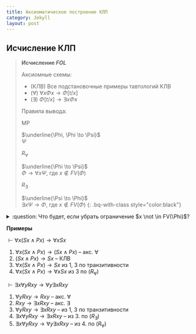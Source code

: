 ```yaml
---
title: Аксиоматическое построение КЛП 
category: Jekyll
layout: post
---
```



## Исчисление КЛП

> **Исчисление $FOL$** <a name="FOL"></a>
> 
> Аксиомные схемы:
> 
> * (КЛВ) Все подстановочные примеры тавтологий КЛВ
> * ($\forall$) $\forall x \Phi x \to \Phi [t/x]$
> * ($\exists$) $\Phi[t/x] \to \exists x \Phi x$
> 
> Правила вывода:
>
> MP 
>
> $\underline{\Phi, \Phi \to \Psi}$ <br/>
> $\Psi$
> 
> $R_\forall$
> 
> $\underline{\Phi \to \Psi}$ <br/>
> $\Phi \to \forall x \Psi$, где $x \not \in FV(\Phi)$ 
> 
> $R_\exists$
> 
> $\underline{\Psi \to \Phi}$ <br/>
> $\exists x \Psi \to \Phi$, где $x \not \in FV(\Phi)$
{: .bq-with-class style="color:black"}


<details> <summary> :question: Что будет, если убрать ограничение $x \not \in FV(\Phi)$? </summary>   

Тогда наше исчисление "сломается", поскольку мы сможе доказать доказать некорректное утверждение: <br/>
1. $Sx \to Sx$  – КЛВ  <br/>
2. $Sx \to \forall x Sx$ – по неправильной версии правила Бернайса   
   
</details>


**Примеры**

$\vdash \forall x (Sx \wedge Px ) \to \forall x Sx$ 

1. $\forall x (Sx \wedge Px ) \to (Sx \wedge Px)$ – акс. $\forall$ 
2. $(Sx \wedge Px) \to Sx$ – КЛВ  
3. $\forall x (Sx \wedge Px ) \to Sx$ из 1, 3 по транзитивности 
4. $\forall x (Sx \wedge Px ) \to \forall x Sx$  из 3 по ($R_\forall$) 
   
   
$\vdash \exists x \forall y Rxy \to  \forall y \exists x Rxy$

1. $\forall y Rxy \to Rxy$ – акс. $\forall$ 
2. $Rxy \to \exists x Rxy$ – акс. $\exists$ 
3. $\forall y Rxy \to  \exists x Rxy$ – из 1, 3 по транзитивности 
4. $\exists x \forall y Rxy \to  \exists x Rxy$ – из 3. по ($R_\exists$) 
5. $\exists x \forall y Rxy  \to  \forall y \exists x Rxy$ – из 4. по ($R_\forall$) 
   
